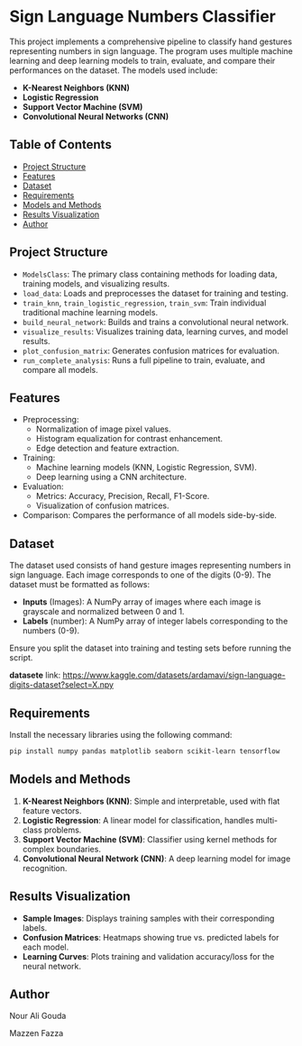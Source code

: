 # Sign Language Numbers Classifier

This project implements a comprehensive pipeline to classify hand gestures representing numbers in sign language. The program uses multiple machine learning and deep learning models to train, evaluate, and compare their performances on the dataset. The models used include:

- **K-Nearest Neighbors (KNN)**
- **Logistic Regression**
- **Support Vector Machine (SVM)**
- **Convolutional Neural Networks (CNN)**

## Table of Contents

- [Project Structure](#project-structure)
- [Features](#features)
- [Dataset](#dataset)
- [Requirements](#requirements)
- [Models and Methods](#models-and-methods)
- [Results Visualization](#results-visualization)
- [Author](#author)

## Project Structure

- `ModelsClass`: The primary class containing methods for loading data, training models, and visualizing results.
- `load_data`: Loads and preprocesses the dataset for training and testing.
- `train_knn`, `train_logistic_regression`, `train_svm`: Train individual traditional machine learning models.
- `build_neural_network`: Builds and trains a convolutional neural network.
- `visualize_results`: Visualizes training data, learning curves, and model results.
- `plot_confusion_matrix`: Generates confusion matrices for evaluation.
- `run_complete_analysis`: Runs a full pipeline to train, evaluate, and compare all models.

## Features

- Preprocessing:
  - Normalization of image pixel values.
  - Histogram equalization for contrast enhancement.
  - Edge detection and feature extraction.
- Training:
  - Machine learning models (KNN, Logistic Regression, SVM).
  - Deep learning using a CNN architecture.
- Evaluation:
  - Metrics: Accuracy, Precision, Recall, F1-Score.
  - Visualization of confusion matrices.
- Comparison: Compares the performance of all models side-by-side.

## Dataset

The dataset used consists of hand gesture images representing numbers in sign language. Each image corresponds to one of the digits (0-9). The dataset must be formatted as follows:

- **Inputs** (Images): A NumPy array of images where each image is grayscale and normalized between 0 and 1.
- **Labels** (number): A NumPy array of integer labels corresponding to the numbers (0-9).

Ensure you split the dataset into training and testing sets before running the script.

**datasete** link: https://www.kaggle.com/datasets/ardamavi/sign-language-digits-dataset?select=X.npy

## Requirements

Install the necessary libraries using the following command:

```bash
pip install numpy pandas matplotlib seaborn scikit-learn tensorflow
```

## Models and Methods

1. **K-Nearest Neighbors (KNN)**: Simple and interpretable, used with flat feature vectors.
2. **Logistic Regression**: A linear model for classification, handles multi-class problems.
3. **Support Vector Machine (SVM)**: Classifier using kernel methods for complex boundaries.
4. **Convolutional Neural Network (CNN)**: A deep learning model for image recognition.

## Results Visualization

- **Sample Images**: Displays training samples with their corresponding labels.
- **Confusion Matrices**: Heatmaps showing true vs. predicted labels for each model.
- **Learning Curves**: Plots training and validation accuracy/loss for the neural network.

## Author

Nour Ali Gouda

Mazzen Fazza
